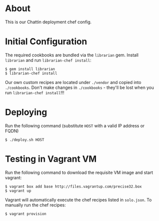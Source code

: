 # About

This is our Chattin deployment chef config.

# Initial Configuration

The required cookbooks are bundled via the `librarian` gem. Install
`librarian` and run `librarian-chef install`:

```
$ gem install librarian
$ librarian-chef install
```

Our own custom recipes are located under `./vendor` and copied into
`./cookbooks`. Don't make changes in `./cookbooks` - they'll be lost
when you run `librarian-chef install`!!!

# Deploying

Run the following command (substitute `HOST` with a valid IP address or FQDN)

```
$ ./deploy.sh HOST
```

# Testing in Vagrant VM

Run the following command to download the requisite VM image and start
vagrant:

```
$ vagrant box add base http://files.vagrantup.com/precise32.box
$ vagrant up
```

Vagrant will automatically execute the chef recipes listed in `solo.json`. To
manually run the chef recipes:

```
$ vagrant provision
```
